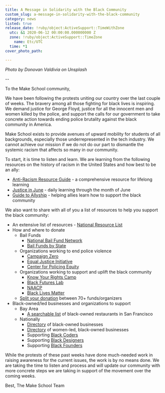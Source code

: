 ```yaml
---
title: A Message in Solidarity with the Black Community
custom_slug: a-message-in-solidarity-with-the-black-community
category: news
listed: true
release_date: !ruby/object:ActiveSupport::TimeWithZone
  utc: &1 2020-06-12 00:00:00.000000000 Z
  zone: !ruby/object:ActiveSupport::TimeZone
    name: Etc/UTC
  time: *1
cover_photo_path: 

---
```

_Photo by Donovan Valdivia on Unsplash_

--

To the Make School community,

We have been following the protests uniting our country over the last couple of weeks. The bravery among all those fighting for black lives is inspiring. We demand justice for George Floyd, justice for all the innocent men and women killed by the police, and support the calls for our government to take concrete action towards ending police brutality against the black community in America.

Make School exists to provide avenues of upward mobility for students of all backgrounds, especially those underrepresented in the tech industry. We cannot achieve our mission if we do not do our part to dismantle the systemic racism that affects so many in our community. 

To start, it is time to listen and learn. We are learning from the following resources on the history of racism in the United States and how best to be an ally:

-   [Anti-Racism Resource Guide](https://docs.google.com/document/d/1hpub-jkm9cLzJWqZSsETqbE6tZ13Q0UbQz--vQ2avEc/preview?pru=AAABcn_tlYA*an9vS7UI2w-HVmrZUtzi3w) - a comprehensive resource for lifelong learning
-   [Justice in June](https://docs.google.com/document/d/1H-Vxs6jEUByXylMS2BjGH1kQ7mEuZnHpPSs1Bpaqmw0/preview?pru=AAABcqVUO-Q*UuLlvx7junplbu0MsE9vJg#heading=h.8gtktu39kgle) - daily learning through the month of June
-   [Guide to Allyship](https://guidetoallyship.com/) - helping allies learn how to support the black community

We also want to share with all of you a list of resources to help you support the black community:

-   An extensive list of resources - [National Resource List](https://docs.google.com/document/d/1CjZMORRVuv-I-qo4B0YfmOTqIOa3GUS207t5iuLZmyA/mobilebasic)
-   How and where to donate
    -   Bail Funds
        -   [National Bail Fund Network](https://www.communityjusticeexchange.org/nbfn-directory)
        -   [Bail Funds by State](https://blacklivesmatters.carrd.co/#state)
    -   Organizations working to end police violence
        -   [Campaign Zero](https://www.joincampaignzero.org/)
        -   [Equal Justice Initiative](https://eji.org/)
        -   [Center for Policing Equity](https://policingequity.org/)
    -   Organizations working to support and uplift the black community
        -   [Know Your Rights Camp](https://www.knowyourrightscamp.com/)
        -   [Black Futures Lab](https://blackfutureslab.org/)
        -   [NAACP](https://www.naacp.org/)
        -   [Black Lives Matter](https://blacklivesmatter.com/)
    -   [Split your donation](http://bit.ly/bailsplit) between 70+ funds/organizers
-   Black-owned/led businesses and organizations to support
    -   Bay Area
        -   [A searchable list](https://projects.sfchronicle.com/2020/black-owned-restaurants/) of black-owned restaurants in San Francisco
    -   Nationally
        -   [Directory](https://officialblackwallstreet.com/directory/) of black-owned businesses
        -   [Directory](https://www.buyfromablackwomandirectory.org/) of women-led, black-owned businesses
        -   Supporting [Black Coders](https://www.hiddengeniusproject.org/15-tech-organizations-actively-supporting-black-coders/)
        -   Supporting [Black Designers](https://blackswho.design/)
        -   Supporting [Black Founders](http://blackfounders.com/)

While the protests of these past weeks have done much-needed work in raising awareness for the current issues, the work is by no means done. We are taking the time to listen and process and will update our community with more concrete steps we are taking in support of the movement over the coming weeks.

Best,
The Make School Team